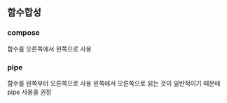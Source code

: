 ## 함수합성

### compose

합수를 오른쪽에서 왼쪽으로 사용

### pipe

함수를 왼쪽부터 오른쪽으로 사용
왼쪽에서 오른쪽으로 읽는 것이 일반적이기 때문에 pipe 사용을 권장
